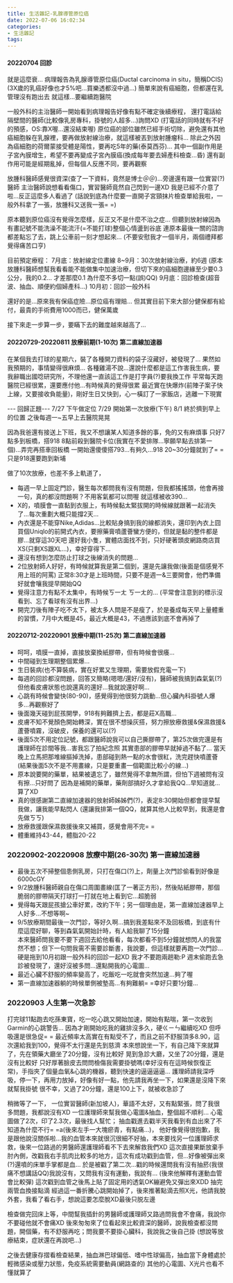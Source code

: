 ```yaml
---
title: 生活雜記-乳腺導管原位癌
date: 2022-07-06 16:02:34
categories: 
- 生活雜記
tags:
---
```


#### 20220704 回診
就是這麼衰...
病理報告為乳腺導管原位癌(Ductal carcinoma in situ，簡稱DCIS)
(3X歲的乳癌好像也才5%吧...買樂透都沒中過...)
簡單來說有癌細胞，但都還在乳管理沒有跑出去
就這樣...要繼續跑醫院

一般外科的主治醫師一開始看到病理報告好像有點不確定後續療程，
還打電話給隔壁間的醫師(比較像乳房專科，掛號的人超多...)詢問XD
(打電話的同時就有不好的預感，OS:靠X喔...還沒結束喔)
原位癌的部位雖然已經手術切除，避免還有其他癌細胞躲在乳腺裡，要再做放射線治療，就這樣被丟到放射腫瘤科...
除此之外因為癌細胞的荷爾蒙接受體是陽性，要再吃5年的藥(泰莫西芬)...
其中一個副作用是子宮內膜增生，希望不要再變成子宮內膜癌(換成每年要去婦產科檢查...昏)
還有副作用可能是經期亂掉，但每個人反應不同，要再觀察

放腫科醫師感覺很資深(查了一下資料，竟然是博士＠＠)...旁邊還有跟一位實習(?)醫師
主治醫師說想看看傷口，實習醫師竟然自己閃到一邊XD 我是已經不介意了啦...反正這麼多人看過了
(話說到底為什麼要一直開子宮頸抹片檢查單給我啦，一般外科拿了一張，放腫科又送我一張= =)

原本聽到原位癌沒有覺得怎麼樣，反正又不是什麼不治之症...
但聽到放射線因為有畫記號不能洗澡不能流汗(=不能打球)整個心情盪到谷底
連原本最後一關的諮詢都差點忘了去，跳上公車前一刻才想起來...
(不要安慰我才一個半月，兩個禮拜都覺得痛苦口亨)

目前預定療程：
7月底：放射線定位畫線
8~9月：30次放射線治療，約6週
(原本放腫科醫師想幫我看看能不能做集中加速治療，但切下來的癌細胞邊緣至少要0.3公分，我的0.2...
才差那麼0.1 為什麼不多切一點(誤)QQ)
9月底：回診檢查(超音波、抽血、順便約個婦產科...)
10月初：回診一般外科

還好的是...原來我有保癌症險...原位癌有理賠...
但其實目前下來大部分健保都有給付，最貴的手術費用1000而已，健保萬歲

接下來走一步算一步，要瞞下去的難度越來越高了...


#### 20220729-20220811 放療前期(1-10次) 第二直線加速器
在某個我去打球的星期六，裝了各種開刀資料的袋子沒藏好，被發現了...
果然如我預期的，事情變得很麻煩...
各種雞湯不說...還說什麼都是這工作害我生病，要我辭職出國唸研究所，不理他還一直該這工作是打字員(?)要我換工作
平常每天跑醫院已經很累，還要應付他...有時候真的覺得很累
最近實在快爆炸(前陣子案子快上線，又要接收負能量)，剛好生日又快到，心一橫訂了一家飯店，逃離一下現實

--- 回歸正題---
7/27 下午做定位
7/29 開始第一次放療(下午)
8/1  終於擠到早上的位置
之後每週一~五早上去醫院晃晃

因為我爸還有接送上下班，我又不想讓某人知道多餘的事，免的又有麻煩事
只好7點多到板橋，搭918 8點前殺到醫院卡位(我實在不愛排隊...寧願早點去排第一個)...弄完再搭車回板橋
一開始還傻傻搭793...有夠久...918 20~30分鐘就到了= = 只是918還要跑到新埔

做了10次放療，也差不多上軌道了，
- 每週一早上固定門診，醫生每次都問我有沒有問題，但我都搖搖頭，他會再接一句，真的都沒問題啊？不用客氣都可以問喔
  就這樣被收390...
- X的，噴膜會一直黏到衣服上，有時候黏太緊拔開的時候線就跟著一起消失了...每次重劃大概只能撐2天...
- 內衣還是不能穿Nike,Adidas...比較貼身搞到我的線都消失，還印到內衣上囧
  買個Uniqlo的前開式內衣，要擦藥膏噴蘆薈蠻方便的，但就是黏的整件都是膠...就穿這30天吧
  還好我小隻，實體店面找不到，只好硬著頭皮網路商店買XS(只剩XS跟XL...)，幸好穿得下...
- 還沒有想到怎麼防止打球之後線消失的問題...
- 2位放射師人好好，有時候就算我是第二個到，還是先讓我做(後面是個感覺不用上班的阿罵)
  正常8:30才是上班時間，只要不是週一&三要開會，他們準備好就會嚷我提早開始QQ
- 覺得注意力有點不太集中，有時候ㄎ一ㄤ ㄎ一ㄤ的... 
  (平常會注意到的標示沒看到、忘了看球有沒有出界...)
- 開完刀後有陣子吃不太下，被太多人問是不是瘦了，於是養成每天早上量體重的習慣，7月中大概是45，最近大概是43，不過應該到底不會再掉了

#### 20220712-20220901 放療中期(11-25次) 第二直線加速器
- 呵呵，噴膜一直掉，直接放棄換紙膠帶，但有時候會很癢...
- 中間碰到生理期整個累爆...
- 生日裝病(也不算裝病，實在好累又生理期，需要放假充電一下)
- 每週的回診都沒問題，回答又簡略(嗯嗯/還好/沒有)，醫師被我搞到森氣氣(?)
  但他看皮膚狀態也說還真的還好...我就說還好啊...
- 心跳有時候會變快(80-90)，感覺得到他很努力跳動...但心臟內科掛號人爆多...再觀察好了
- 後面幾天碰到屁孩開學，918有夠難擠上去，都是莊X高職...
- 皮膚不知不覺顏色開始轉深，實在很不想操灰搭，努力擦放療救援&保濕救援&蘆薈噴霧，沒破皮，保養的還可以(?)
- 後面5次不用定位記號，都跟醫師說我可以自己撕膠帶了，第25次做完還是有護理師在診間等我...害我忘了拍紀念照
  其實患部的膠帶早就掉過不黏了...
  當天晚上立馬把那堆線摳掉洗掉，患部碰到熱一點的水會很紅，洗完趕快噴蘆薈
  (結果後面5次不是不用畫線，只是要重畫一個範圍比較小的線...)
- 原本說要開的藥單，結果被遺忘了，雖然覺得不拿無所謂，但怕下週被問有沒有擦...只好問了
  因為是補開的藥單，藥劑部搞好久才拿給我QQ...早知道就...算了XD
- 真的很感謝第二直線加速器的放射師姊姊們(?)，表定8:30開始但都會提早幫我做，讓我能早點閃人
  (還讓我排第一個QQ，就算其他人比較早到，我還是會先做ㄎㄎ)
- 放療救援跟保濕救援後來又補買，感覺會用不完= =
- 體重維持43-44，體脂20-22


### 20220902-20220908 放療中期(26-30次) 第一直線加速器
- 最後五次不掃整個患側乳房，只打在傷口(?)上，劑量上次門診偷看到好像是6000cGY
- 9/2放腫科醫師親自在傷口周圍畫線(匡了一著正方形)，然後貼紙膠帶，那個脆弱的膠帶隔天打球打一打就在地上看到它...超脆弱
- 覺得每天跟屁孩搶公車好累，改約下午；另一個理由是，第一直線加速器早上人好多...不想等啊~
- 9/5放療期間最後一次門診，等好久啊...搞到我差點來不及回板橋，到底有什麼這麼好聊，等到森氣氣開始計時，有人給我聊了15分鐘  
  本來醫師問我要不要下週回去給他看看，每次都看不到5分鐘就想閃人的我當然不想；但下一句問我需不需要診斷書，我說要，但這樣就要再跑一次門診...
  硬是拖到10月初跟一般外科的回診一起XD 我才不要跑兩趟勒:P
  週末偷跑去急診被發現了，還好沒被多問...還點開我的心電圖...
- 最近心臟不舒服的頻率變高了，吃飯吃一吃就會突然加速...夠了喔
- 第一直線加速器躺的時候單側被墊高...有夠難躺= =幸好只要1分鐘...

### 20220903 人生第一次急診
打完球11點跑去吃孫東寶，吃一吃心跳又開始加速，開始有點喘，第一次收到Garmin的心跳警告...
因為才剛開始吃我的雞排沒多久，硬ㄍㄧㄣ繼續吃XD 但呼吸還是很急促= =
最近頻率太高實在有點受不了，而且之前不舒服頂多8.90，這次還給我到100，覺得不太行還是先到慈濟
本來想說坐一下，有自己降下來就算了，先在領藥大廳坐了20分鐘，沒有比較好
晃到急診大廳，又坐了20分鐘，還是沒有比較好
只好厚著臉皮去問問檢傷我需要掛號嗎(幸好沒有在這時候恢復正常)，手指夾了個量血氧&心跳的機器，聽到快速的逼逼逼逼...
護理師請我深呼吸，停一下，再用力放掉，好像有好一點，他先請我再坐一下，如果還是沒降下來就幫我掛號
很不幸，又過了20分鐘，還是100上下，就被收急診了

稍微等了一下，
一位實習醫師(新加坡人)，華語不太好，又有點緊張，問了我很多問題，我都說沒有XD
一位護理師來幫我做心電圖&抽血，整個超不順利...
心電圖做了2次，印了2.3次，最後找人幫忙；
抽血戳進去戳半天我看到有血出來了不知道為什麼不行= =a(後來左手一大塊瘀青，有點痛...)，
他好像覺得很抱歉，我是跟他說沒關係啦...我的血管本來就很沉很細不好抽，本來要找另一位護理師求救，後來一位路過的男醫師還護理師看不下去來解救我們XD
這次直接果斷放棄手肘內側，改戳我右手肌肉比較多的地方，這次有成功戳到血管，但...好像被彈出來(?)還噴的床單手掌都是血...
於是被戳了第二次...戳的時候還問我有沒有抽菸(我很痛不想講話QQ)我說沒有，又問我有沒有運動，我說有...
(後來他解釋有運動血管會比較彈)
這次戳到血管之後馬上貼了固定用的透氣OK繃避免又彈出來XDD 抽完兩管血換接點滴
經過這一番折騰心跳開始掉了，後來推著點滴去照X光，他請我脫外套，我看了看右手，想說這要怎麼脫XD最後只脱左邊

檢查做完回床上等，中間幫我插針的男醫師或護理師又路過問我會不會痛，我說你不要碰他就不會痛XD
後來匆匆來了位看起來比較資深的醫師，說我檢查都沒問題，開個藥，有不舒服再吃；問我要不要掛心臟科，我說我之後自己掛
(想說等放療結束，症狀還在再說吧...)

之後去健康存摺看檢查結果，抽血淋巴球偏低、嗜中性球偏高，抽血當下身體處於輕微感染或壓力狀態，免疫系統需要動員(網路查的)
其他的心電圖、X光片也看不懂就算了







